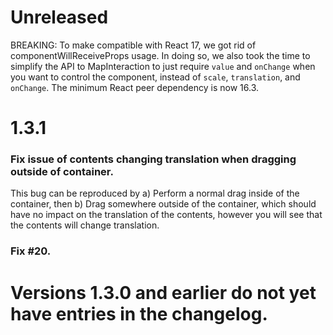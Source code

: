 # Unreleased

BREAKING: To make compatible with React 17, we got rid of componentWillReceiveProps usage. In doing so,
we also took the time to simplify the API to MapInteraction to just require `value` and `onChange` when
you want to control the component, instead of `scale`, `translation`, and `onChange`. The minimum React
peer dependency is now 16.3.

# 1.3.1

### Fix issue of contents changing translation when dragging outside of container.
This bug can be reproduced by a) Perform a normal drag inside of the container, then b) Drag somewhere outside of the container, which should have no impact on the translation of the contents, however you will see that the contents will change translation.

### Fix #20.

# Versions 1.3.0 and earlier do not yet have entries in the changelog.
